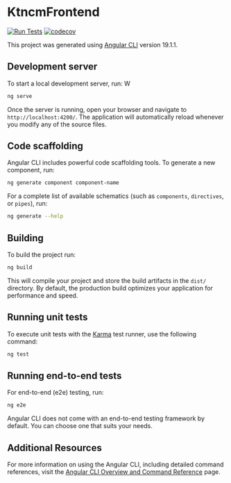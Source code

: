 # KtncmFrontend

[![Run Tests](https://github.com/KTNCM/ktncm-frontend/actions/workflows/node.js.yml/badge.svg)](https://github.com/KTNCM/ktncm-services/actions/workflows/test.yml)
[![codecov](https://codecov.io/gh/KTNCM/ktncm-frontent/branch/main/graph/badge.svg)](https://codecov.io/gh/KTNCM/ktncm-services)

This project was generated using [Angular CLI](https://github.com/angular/angular-cli) version 19.1.1.

## Development server

To start a local development server, run:
W
```bash
ng serve
```

Once the server is running, open your browser and navigate to `http://localhost:4200/`. The application will automatically reload whenever you modify any of the source files.

## Code scaffolding

Angular CLI includes powerful code scaffolding tools. To generate a new component, run:

```bash
ng generate component component-name
```

For a complete list of available schematics (such as `components`, `directives`, or `pipes`), run:

```bash
ng generate --help
```

## Building

To build the project run:

```bash
ng build
```

This will compile your project and store the build artifacts in the `dist/` directory. By default, the production build optimizes your application for performance and speed.

## Running unit tests

To execute unit tests with the [Karma](https://karma-runner.github.io) test runner, use the following command:

```bash
ng test
```

## Running end-to-end tests

For end-to-end (e2e) testing, run:

```bash
ng e2e
```

Angular CLI does not come with an end-to-end testing framework by default. You can choose one that suits your needs.

## Additional Resources

For more information on using the Angular CLI, including detailed command references, visit the [Angular CLI Overview and Command Reference](https://angular.dev/tools/cli) page.
